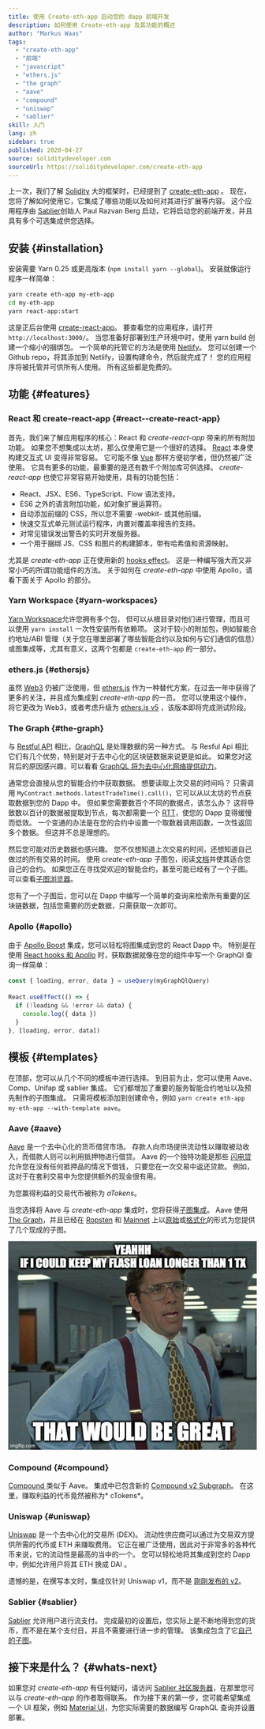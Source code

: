 ```yaml
---
title: 使用 Create-eth-app 启动您的 dapp 前端开发
description: 如何使用 Create-eth-app 及其功能的概述
author: "Markus Waas"
tags:
  - "create-eth-app"
  - "前端"
  - "javascript"
  - "ethers.js"
  - "the graph"
  - "aave"
  - "compound"
  - "uniswap"
  - "sablier"
skill: 入门
lang: zh
sidebar: true
published: 2020-04-27
source: soliditydeveloper.com
sourceUrl: https://soliditydeveloper.com/create-eth-app
---
```


上一次，我们了解 [Solidity](https://soliditydeveloper.com/solidity-overview-2020) 大的框架时，已经提到了 [create-eth-app](https://github.com/PaulRBerg/create-eth-app) 。 现在，您将了解如何使用它，它集成了哪些功能以及如何对其进行扩展等内容。 这个应用程序由 [Sablier](http://sablier.finance/)创始人 Paul Razvan Berg 启动，它将启动您的前端开发，并且具有多个可选集成供您选择。

## 安装 {#installation}

安装需要 Yarn 0.25 或更高版本 (`npm install yarn --global`)。 安装就像运行程序一样简单：

```bash
yarn create eth-app my-eth-app
cd my-eth-app
yarn react-app:start
```

这是正后台使用 [create-react-app](https://github.com/facebook/create-react-app)。 要查看您的应用程序，请打开 `http://localhost:3000/`。 当您准备好部署到生产环境中时，使用 yarn build 创建一个缩小的捆绑包。 一个简单的托管它的方法是使用 [ Netlify](https://www.netlify.com/)。 您可以创建一个 Github repo，将其添加到 Netlify，设置构建命令，然后就完成了！ 您的应用程序将被托管并可供所有人使用。 所有这些都是免费的。

## 功能 {#features}

### React 和 create-react-app {#react--create-react-app}

首先，我们来了解应用程序的核心：React 和 _create-react-app_ 带来的所有附加功能。 如果您不想集成以太坊，那么仅使用它是一个很好的选择。 [React](https://reactjs.org/) 本身使构建交互式 UI 变得非常容易。 它可能不像 [Vue](https://vuejs.org/) 那样方便初学者，但仍然被广泛使用。 它具有更多的功能，最重要的是还有数千个附加库可供选择。 _create-react-app_ 也使它非常容易开始使用，具有的功能包括：

- React、JSX、ES6、TypeScript、Flow 语法支持。
- ES6 之外的语言附加功能，如对象扩展运算符。
- 自动添加前缀的 CSS，所以您不需要 -webkit- 或其他前缀。
- 快速交互式单元测试运行程序，内置对覆盖率报告的支持。
- 对常见错误发出警告的实时开发服务器。
- 一个用于捆绑 JS、CSS 和图片的构建脚本，带有哈希值和资源映射。

尤其是 _create-eth-app_ 正在使用新的 [hooks effect](https://reactjs.org/docs/hooks-effect.html)。 这是一种编写强大而又非常小巧的所谓功能组件的方法。 关于如何在 _create-eth-app_ 中使用 Apollo，请看下面关于 Apollo 的部分。

### Yarn Workspace {#yarn-workspaces}

[Yarn Workspace](https://classic.yarnpkg.com/en/docs/workspaces/)允许您拥有多个包， 但可以从根目录对他们进行管理，而且可以使用 `yarn install` 一次性安装所有依赖项。 这对于较小的附加包，例如智能合约地址/ABI 管理（关于您在哪里部署了哪些智能合约以及如何与它们通信的信息）或图集成等，尤其有意义，这两个包都是 `create-eth-app` 的一部分。

### ethers.js {#ethersjs}

虽然 [Web3](https://web3js.readthedocs.io/en/v1.2.7/) 仍被广泛使用，但 [ethers.js](https://docs.ethers.io/ethers.js/html/) 作为一种替代方案，在过去一年中获得了更多的关注，并且成为集成到 _create-eth-app_ 的一员。 您可以使用这个操作，将它更改为 Web3，或者考虑升级为 [ethers.js v5](https://docs-beta.ethers.io/) ，该版本即将完成测试阶段。

### The Graph {#the-graph}

与 [Restful API](https://restfulapi.net/) 相比，[GraphQL](https://graphql.org/) 是处理数据的另一种方式。 与 Resful Api 相比 它们有几个优势，特别是对于去中心化的区块链数据来说更是如此。 如果您对这背后的原因感兴趣，可以看看 [GraphQL 将为去中心化网络提供动力](https://medium.com/graphprotocol/graphql-will-power-the-decentralized-web-d7443a69c69a)。

通常您会直接从您的智能合约中获取数据。 想要读取上次交易的时间吗？ 只需调用 `MyContract.methods.latestTradeTime().call()`，它可以从以太坊的节点获取数据到您的 Dapp 中。 但如果您需要数百个不同的数据点，该怎么办？ 这将导致数以百计的数据被提取到节点，每次都需要一个 [RTT](https://en.wikipedia.org/wiki/Round-trip_delay_time)，使您的 Dapp 变得缓慢而低效。 一个变通的办法是在您的合约中设置一个取数器调用函数，一次性返回多个数据。 但这并不总是理想的。

然后您可能对历史数据也感兴趣。 您不仅想知道上次交易的时间，还想知道自己做过的所有交易的时间。 使用 _create-eth-app_ 子图包，阅读[文档](https://thegraph.com/docs/define-a-subgraph)并使其适合您自己的合约。 如果您正在寻找受欢迎的智能合约，甚至可能已经有了一个子图。 可以查看[子图浏览器](https://thegraph.com/explorer/)。

您有了一个子图后，您可以在 Dapp 中编写一个简单的查询来检索所有重要的区块链数据，包括您需要的历史数据，只需获取一次即可。

### Apollo {#apollo}

由于 [Apollo Boost](https://www.apollographql.com/docs/react/get-started/) 集成，您可以轻松将图集成到您的 React Dapp 中。 特别是在使用 [React hooks 和 Apollo](https://www.apollographql.com/blog/apollo-client-now-with-react-hooks-676d116eeae2) 时，获取数据就像在您的组件中写一个 GraphQl 查询一样简单：

```js
const { loading, error, data } = useQuery(myGraphQlQuery)

React.useEffect(() => {
  if (!loading && !error && data) {
    console.log({ data })
  }
}, [loading, error, data])
```

## 模板 {#templates}

在顶部，您可以从几个不同的模板中进行选择。 到目前为止，您可以使用 Aave、Comp、Unifap 或 sablier 集成。 它们都增加了重要的服务智能合约地址以及预先制作的子图集成。 只需将模板添加到创建命令，例如 `yarn create eth-app my-eth-app --with-template aave`。

### Aave {#aave}

[Aave](https://aave.com/) 是一个去中心化的货币借贷市场。 存款人向市场提供流动性以赚取被动收入，而借款人则可以利用抵押物进行借贷。 Aave 的一个独特功能是那些 [闪电贷](https://docs.aave.com/developers/tutorials/performing-a-flash-loan) 允许您在没有任何抵押品的情况下借钱， 只要您在一次交易中返还贷款。 例如，这对于在套利交易中为您提供额外的现金很有用。

为您赢得利益的交易代币被称为 _aTokens_。

当您选择将 Aave 与 _create-eth-app_ 集成时，您将获得[子图集成](https://docs.aave.com/developers/integrating-aave/analysing-data-from-aave/using-graphql)。 Aave 使用 [The Graph](https://medium.com/aave/decentralized-data-queries-how-aave-uses-the-graph-998a55027e1d)，并且已经在 [Ropsten](https://thegraph.com/explorer/subgraph/aave/protocol-ropsten) 和 [Mainnet](https://thegraph.com/explorer/subgraph/aave/protocol) 上以[原始](https://thegraph.com/explorer/subgraph/aave/protocol-raw)或[格式化](https://thegraph.com/explorer/subgraph/aave/protocol)的形式为您提供了几个现成的子图。

![Aave 闪电贷备忘录 – “是啊，如果我的闪电贷可以保留超过 1 笔交易，那就太好了”](../../../../../developers/tutorials/kickstart-your-dapp-frontend-development-wth-create-eth-app/flashloan-meme.png)

### Compound {#compound}

[ Compound ](https://compound.finance/) 类似于 Aave。 集成中已包含新的 [Compound v2 Subgraph](https://medium.com/graphprotocol/https-medium-com-graphprotocol-compound-v2-subgraph-highlight-a5f38f094195)。 在这里，赚取利益的代币竟然被称为* cTokens*。

### Uniswap {#uniswap}

[Uniswap](https://uniswap.exchange/) 是一个去中心化的交易所 (DEX)。 流动性供应商可以通过为交易双方提供所需的代币或 ETH 来赚取费用。 它正在被广泛使用，因此对于非常多的各种代币来说，它的流动性是最高的当中的一个。 您可以轻松地将其集成到您的 Dapp 中，例如允许用户将其 ETH 换成 DAI 。

遗憾的是，在撰写本文时，集成仅针对 Uniswap v1，而不是 [刚刚发布的 v2](https://uniswap.org/blog/uniswap-v2/)。

### Sablier {#sablier}

[Sablier](https://sablier.finance/) 允许用户进行流支付。 完成最初的设置后，您实际上是不断地得到您的货币，而不是在某个支付日，并且不需要进行进一步的管理。 该集成包含了它[自己的子图](https://thegraph.com/explorer/subgraph/sablierhq/sablier)。

## 接下来是什么？ {#whats-next}

如果您对 _create-eth-app_ 有任何疑问，请访问 [Sablier 社区服务器](https://discord.gg/bsS8T47)，在那里您可以与 _create-eth-app_ 的作者取得联系。 作为接下来的第一步，您可能希望集成一个 UI 框架，例如 [Material UI](https://material-ui.com/)，为您实际需要的数据编写 GraphQL 查询并设置部署。
